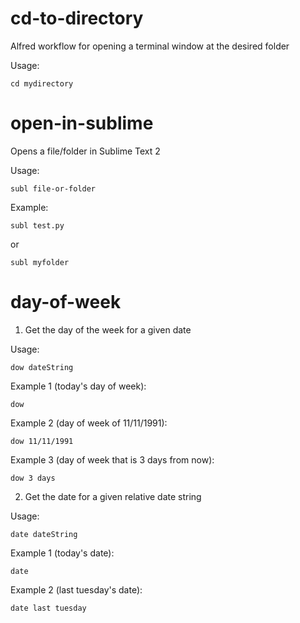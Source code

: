 cd-to-directory
===============

Alfred workflow for opening a terminal window at the desired folder

Usage:

    cd mydirectory


open-in-sublime
======================

Opens a file/folder in Sublime Text 2

Usage:

    subl file-or-folder
    
Example:

    subl test.py
    
or

    subl myfolder
    
day-of-week
====================

1. Get the day of the week for a given date

Usage:

    dow dateString

Example 1 (today's day of week):

    dow
    
Example 2 (day of week of 11/11/1991):

    dow 11/11/1991
    
Example 3 (day of week that is 3 days from now):

    dow 3 days
    

2. Get the date for a given relative date string

Usage:

    date dateString
    
Example 1 (today's date):
    
    date

Example 2 (last tuesday's date):

    date last tuesday
